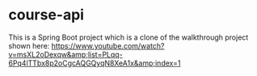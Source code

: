 # course-api
This is a Spring Boot project which is a clone of the walkthrough project shown here: https://www.youtube.com/watch?v=msXL2oDexqw&amp;list=PLqq-6Pq4lTTbx8p2oCgcAQGQyqN8XeA1x&amp;index=1
